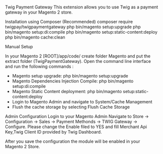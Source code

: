 Twig Payment Gateway
This extension allows you to use Twig as a payment gateway in your Magento 2 store.

Installation using Composer (Recommended)
composer require twigpay/twigpaymentgateway 
php bin/magento setup:upgrade
php bin/magento setup:di:compile
php bin/magento setup:static-content:deploy
php bin/magento cache:clean


Manual Setup

In your Magento 2 [ROOT]/app/code/ create folder Magento and  put the extract folder (TwigPaymentGateway).
Open the command line interface and run the following commands :

- Magento setup upgrade: php bin/magento setup:upgrade
- Magento Dependencies Injection Compile: php bin/magento setup:di:compile
- Magento Static Content deployment: php bin/magento setup:static-content:deploy
- Login to Magento Admin and navigate to System/Cache Management
- Flush the cache storage by selecting Flush Cache Storage

Admin Configuration
Login to your Magento Admin
Navigate to Store -> Configuration -> Sales -> Payment Methonds -> TWIG Gateway -> Configure.
Please change the Enable filed to YES and fill Merchant Api Key,Twig Client ID provided by Twig Dashboard.

After you save the configuration the module will be enabled in your Magento 2 Store.

